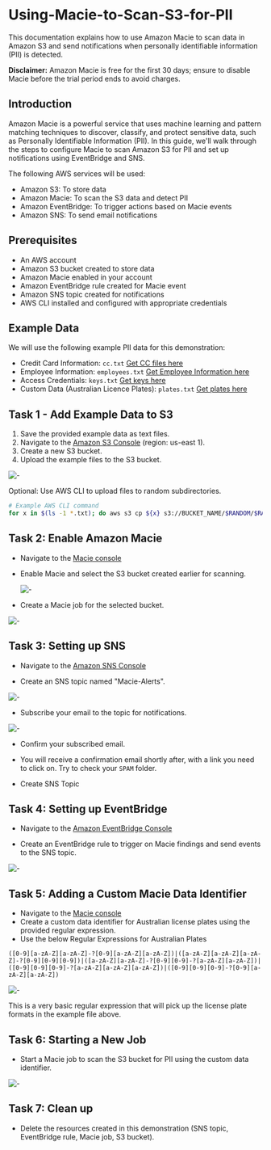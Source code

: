 # Using-Macie-to-Scan-S3-for-PII
This documentation explains how to use Amazon Macie to scan data in Amazon S3 and send notifications when personally identifiable information (PII) is detected.

**Disclaimer:** Amazon Macie is free for the first 30 days; ensure to disable Macie before the trial period ends to avoid charges.

## Introduction
Amazon Macie is a powerful service that uses machine learning and pattern matching techniques to discover, classify, and protect sensitive data, such as Personally Identifiable Information (PII). In this guide, we'll walk through the steps to configure Macie to scan Amazon S3 for PII and set up notifications using EventBridge and SNS.

The following AWS services will be used:

- Amazon S3: To store data
- Amazon Macie: To scan the S3 data and detect PII
- Amazon EventBridge: To trigger actions based on Macie events
- Amazon SNS: To send email notifications
## Prerequisites
- An AWS account
- Amazon S3 bucket created to store data
- Amazon Macie enabled in your account
- Amazon EventBridge rule created for Macie event
- Amazon SNS topic created for notifications
- AWS CLI installed and configured with appropriate credentials

## Example Data

We will use the following example PII data for this demonstration:

- Credit Card Information: `cc.txt`
[Get CC files here](https://github.com/aduome/Using-Macie-to-Scan-S3-for-PII/blob/main/Example%20Files/cc.txt)
- Employee Information: `employees.txt`
[Get Employee Information here](https://github.com/aduome/Using-Macie-to-Scan-S3-for-PII/blob/main/Example%20Files/employees.txt)
- Access Credentials: `keys.txt`
[Get keys here](https://github.com/aduome/Using-Macie-to-Scan-S3-for-PII/blob/main/Example%20Files/keys.txt)
- Custom Data (Australian Licence Plates): `plates.txt`
[Get plates here](https://github.com/aduome/Using-Macie-to-Scan-S3-for-PII/blob/main/Example%20Files/plates.txt)

## Task 1 - Add Example Data to S3

1. Save the provided example data as text files.
2. Navigate to the [Amazon S3 Console](https://s3.console.aws.amazon.com/s3/buckets) (region: us-east 1).
3. Create a new S3 bucket.
4. Upload the example files to the S3 bucket.

![-](https://github.com/aduome/Using-Macie-to-Scan-S3-for-PII/blob/main/Project%20Images/1.%20S3%20Uploaded%20files_Example%20files.png)

Optional: Use AWS CLI to upload files to random subdirectories.

```bash
# Example AWS CLI command
for x in $(ls -1 *.txt); do aws s3 cp ${x} s3://BUCKET_NAME/$RANDOM/$RANDOM/$RANDOM/${x}; done
```

## Task 2: Enable Amazon Macie
- Navigate to the [Macie console](https://us-east-1.console.aws.amazon.com/macie/home?region=us-east-1#home)

- Enable Macie and select the S3 bucket created earlier for scanning.

  ![-](https://github.com/aduome/Using-Macie-to-Scan-S3-for-PII/blob/main/Project%20Images/2.%20Macie%20-%20Select%20Specific%20bucket.png)

- Create a Macie job for the selected bucket.
  
![-](https://github.com/aduome/Using-Macie-to-Scan-S3-for-PII/blob/main/Project%20Images/3.%20Macie%20-%20Select%20one-time%20job.png)

## Task 3: Setting up SNS
- Navigate to the [Amazon SNS Console](https://us-east-1.console.aws.amazon.com/sns/v3/home?region=us-east-1#/homepage)

- Create an SNS topic named "Macie-Alerts".

![-](https://github.com/aduome/Using-Macie-to-Scan-S3-for-PII/blob/main/Project%20Images/4.%20SNS%20topic%20created.png)

- Subscribe your email to the topic for notifications.

![-](https://github.com/aduome/Using-Macie-to-Scan-S3-for-PII/blob/main/Project%20Images/5.%20SNS%20subscription.png)

- Confirm your subscribed email.
- You will receive a confirmation email shortly after, with a link you need to click on. Try to check your `SPAM` folder.

- Create SNS Topic

## Task 4: Setting up EventBridge
- Navigate to the [Amazon EventBridge Console](https://us-east-1.console.aws.amazon.com/events/home?region=us-east-1#)

- Create an EventBridge rule to trigger on Macie findings and send events to the SNS topic.

![-](https://github.com/aduome/Using-Macie-to-Scan-S3-for-PII/blob/main/Project%20Images/7.%20Eventbridge%20-%20Macie%20event%20rule1.png)

## Task 5: Adding a Custom Macie Data Identifier
- Navigate to the [Macie console](https://us-east-1.console.aws.amazon.com/macie/home?region=us-east-1#home)
- Create a custom data identifier for Australian license plates using the provided regular expression.
- Use the below Regular Expressions for Australian Plates

```
([0-9][a-zA-Z][a-zA-Z]-?[0-9][a-zA-Z][a-zA-Z])|([a-zA-Z][a-zA-Z][a-zA-Z]-?[0-9][0-9][0-9])|([a-zA-Z][a-zA-Z]-?[0-9][0-9]-?[a-zA-Z][a-zA-Z])|([0-9][0-9][0-9]-?[a-zA-Z][a-zA-Z][a-zA-Z])|([0-9][0-9][0-9]-?[0-9][a-zA-Z][a-zA-Z])
```
![-](https://github.com/aduome/Using-Macie-to-Scan-S3-for-PII/blob/main/Project%20Images/9.%20Create%20Macie%20Custom%20Data%20Identifier.png)

This is a very basic regular expression that will pick up the license plate formats in the example file above.

## Task 6: Starting a New Job
- Start a Macie job to scan the S3 bucket for PII using the custom data identifier.

![-](https://github.com/aduome/Using-Macie-to-Scan-S3-for-PII/blob/main/Project%20Images/10.%20Macie-Custom%20Identifier%20Findings_medium%20Risk.png)

## Task 7: Clean up
- Delete the resources created in this demonstration (SNS topic, EventBridge rule, Macie job, S3 bucket).
